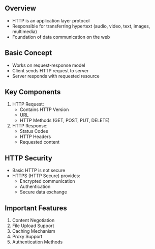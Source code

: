 ## Overview

* HTTP is an application layer protocol
* Responsible for transferring hypertext (audio, video, text, images, multimedia)
* Foundation of data communication on the web

## Basic Concept

* Works on request-response model
* Client sends HTTP request to server
* Server responds with requested resource

## Key Components

1. HTTP Request:
    * Contains HTTP Version
    * URL
    * HTTP Methods (GET, POST, PUT, DELETE)
2. HTTP Response:
    * Status Codes
    * HTTP Headers
    * Requested content

## HTTP Security
* Basic HTTP is not secure
* HTTPS (HTTP Secure) provides:
   * Encrypted communication
   * Authentication
   * Secure data exchange

## Important Features
1. Content Negotiation
2. File Upload Support
3. Caching Mechanism
4. Proxy Support
5. Authentication Methods

